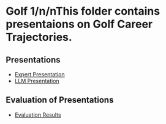 # Golf 1/n/nThis folder contains presentaions on Golf Career Trajectories.


## Presentations

- [Expert Presentation](./golf.pdf)
- [LLM Presentation](./golff.pdf)

## Evaluation of Presentations

- [Evaluation Results](./evaluation.md)
